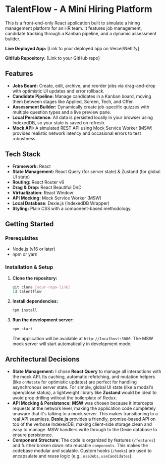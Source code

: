 # TalentFlow - A Mini Hiring Platform

This is a front-end-only React application built to simulate a hiring management platform for an HR team. It features job management, candidate tracking through a Kanban pipeline, and a dynamic assessment builder.

**Live Deployed App:** [Link to your deployed app on Vercel/Netlify]

**GitHub Repository:** [Link to your GitHub repo]

## Features

* **Jobs Board:** Create, edit, archive, and reorder jobs via drag-and-drop with optimistic UI updates and error rollback.
* **Candidate Pipeline:** Manage candidates in a Kanban board, moving them between stages like Applied, Screen, Tech, and Offer.
* **Assessment Builder:** Dynamically create job-specific quizzes with multiple question types and a live preview pane.
* **Local Persistence:** All data is persisted locally in your browser using IndexedDB, so your state is saved on refresh.
* **Mock API:** A simulated REST API using Mock Service Worker (MSW) provides realistic network latency and occasional errors to test robustness.

## Tech Stack

* **Framework:** React
* **State Management:** React Query (for server state) & Zustand (for global UI state)
* **Routing:** React Router v6
* **Drag & Drop:** React Beautiful DnD
* **Virtualization:** React Window
* **API Mocking:** Mock Service Worker (MSW)
* **Local Database:** Dexie.js (IndexedDB Wrapper)
* **Styling:** Plain CSS with a component-based methodology.

## Getting Started

### Prerequisites

* Node.js (v16 or later)
* npm or yarn

### Installation & Setup

1.  **Clone the repository:**
    ```bash
    git clone [your-repo-link]
    cd talentflow
    ```

2.  **Install dependencies:**
    ```bash
    npm install
    ```

3.  **Run the development server:**
    ```bash
    npm start
    ```
    The application will be available at `http://localhost:3000`. The MSW mock server will start automatically in development mode.

## Architectural Decisions

* **State Management:** I chose **React Query** to manage all interactions with the mock API. Its caching, automatic refetching, and mutation helpers (like `onMutate` for optimistic updates) are perfect for handling asynchronous server state. For simple, global UI state (like a modal's open/close status), a lightweight library like **Zustand** would be ideal to avoid prop drilling without the boilerplate of Redux.
* **API Mocking & Persistence:** **MSW** was chosen because it intercepts requests at the network level, making the application code completely unaware that it's talking to a mock server. This makes transitioning to a real API seamless. **Dexie.js** provides a friendly, promise-based API on top of the verbose IndexedDB, making client-side storage clean and easy to manage. MSW handlers write through to the Dexie database to ensure persistence.
* **Component Structure:** The code is organized by features (`/features`) and further broken down into reusable `components`. This makes the codebase modular and scalable. Custom hooks (`/hooks`) are used to encapsulate and reuse logic (e.g., `useJobs`, `useCandidates`).